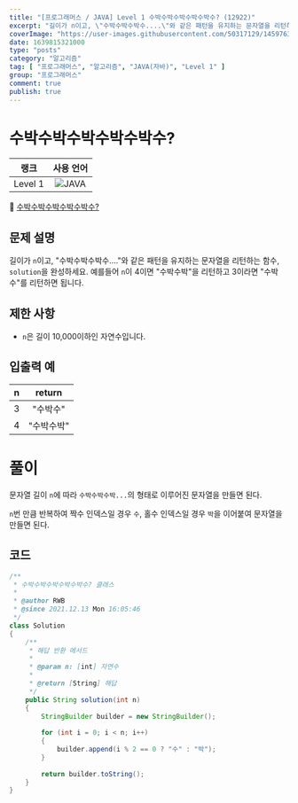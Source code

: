 ```yaml
---
title: "[프로그래머스 / JAVA] Level 1 수박수박수박수박수박수? (12922)"
excerpt: "길이가 n이고, \"수박수박수박수....\"와 같은 패턴을 유지하는 문자열을 리턴하는 함수, solution을 완성하세요. 예를들어 n이 4이면 \"수박수박\"을 리턴하고 3이라면 \"수박수\"를 리턴하면 됩니다."
coverImage: "https://user-images.githubusercontent.com/50317129/145976356-6b5d1430-31c0-4c34-829e-6be8f747ab19.png"
date: 1639815321000
type: "posts"
category: "알고리즘"
tag: [ "프로그래머스", "알고리즘", "JAVA(자바)", "Level 1" ]
group: "프로그래머스"
comment: true
publish: true
---
```


# 수박수박수박수박수박수?

|  랭크   |                                                      사용 언어                                                      |
| :-----: | :-----------------------------------------------------------------------------------------------------------------: |
| Level 1 | ![JAVA](https://shields.io/badge/java-JDK%2011-lightgray?logo=java&style=plastic&logoColor=white&labelColor=orange) |

🔗 [수박수박수박수박수박수?](https://programmers.co.kr/learn/courses/30/lessons/12922)





## 문제 설명

길이가 `n`이고, "수박수박수박수...."와 같은 패턴을 유지하는 문자열을 리턴하는 함수, `solution`을 완성하세요. 예를들어 `n`이 4이면 "수박수박"을 리턴하고 3이라면 "수박수"를 리턴하면 됩니다.





## 제한 사항

* `n`은 길이 10,000이하인 자연수입니다.





## 입출력 예

|   n   |   return   |
| :---: | :--------: |
|   3   |  "수박수"  |
|   4   | "수박수박" |










# 풀이

문자열 길이 `n`에 따라 `수박수박수박...`의 형태로 이루어진 문자열을 만들면 된다.

`n`번 만큼 반복하여 짝수 인덱스일 경우 `수`, 홀수 인덱스일 경우 `박`을 이어붙여 문자열을 만들면 된다.





## 코드

``` java
/**
 * 수박수박수박수박수박수? 클래스
 *
 * @author RWB
 * @since 2021.12.13 Mon 16:05:46
 */
class Solution
{
	/**
	 * 해답 반환 메서드
	 *
	 * @param n: [int] 자연수
	 *
	 * @return [String] 해답
	 */
	public String solution(int n)
	{
		StringBuilder builder = new StringBuilder();
		
		for (int i = 0; i < n; i++)
		{
			builder.append(i % 2 == 0 ? "수" : "박");
		}
		
		return builder.toString();
	}
}
```